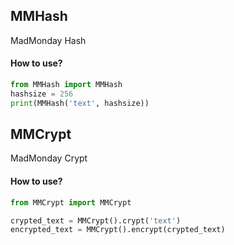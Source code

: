 ## MMHash
MadMonday Hash

#### How to use?

```python
from MMHash import MMHash
hashsize = 256
print(MMHash('text', hashsize))
```

## MMCrypt
MadMonday Crypt

#### How to use?

```python
from MMCrypt import MMCrypt

crypted_text = MMCrypt().crypt('text')
encrypted_text = MMCrypt().encrypt(crypted_text)
```
